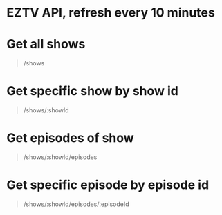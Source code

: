 # EZTV API, refresh every 10 minutes


# Get all shows
> /shows

# Get specific show by show id
> /shows/:showId

# Get episodes of show
> /shows/:showId/episodes

# Get specific episode by episode id
> /shows/:showId/episodes/:episodeId
